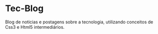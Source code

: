 # Tec-Blog
Blog de noticias e postagens sobre a tecnologia, utilizando conceitos de Css3 e Html5 intermediários.
